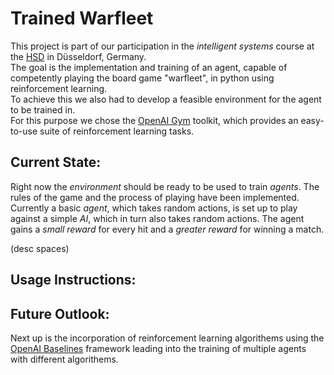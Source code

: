 # Trained Warfleet
This project is part of our participation in the *intelligent systems* course at the [HSD]( https://hs-duesseldorf.de/) in Düsseldorf, Germany.   
The goal is the implementation and training of an agent, capable of competently playing the board game "warfleet", in python using reinforcement learning.     
To achieve this we also had to develop a feasible environment for the agent to be trained in.   
For this purpose we chose the [OpenAI Gym](https://gym.openai.com/) toolkit, which provides an easy-to-use suite of reinforcement learning
tasks.

## Current State:
Right now the *environment* should be ready to be used to train *agents*.
The rules of the game and the process of playing have been implemented. 
Currently a basic *agent*, which takes random actions, is set up to play against a simple *AI*, which in turn also takes random actions. 
The agent gains a *small reward* for every hit and a *greater reward* for winning a match.

(desc spaces)

## Usage Instructions:

## Future Outlook:
Next up is the incorporation of reinforcement learning algorithems using the [OpenAI Baselines](https://github.com/openai/baselines) framework leading into the training of multiple agents with different algorithems.

